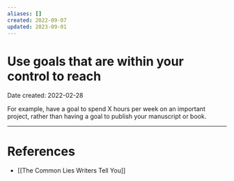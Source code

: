 ```yaml
---
aliases: []
created: 2022-09-07
updated: 2023-09-01
---
```


# Use goals that are within your control to reach
Date created: 2022-02-28

For example, have a goal to spend X hours per week on an important project, rather than having a goal to publish your manuscript or book.

---
# References
* [[The Common Lies Writers Tell You]]